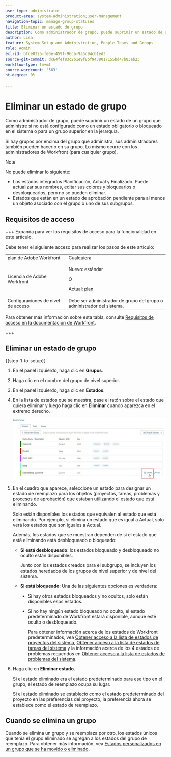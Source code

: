 ```yaml
---
user-type: administrator
product-area: system-administration;user-management
navigation-topic: manage-group-statuses
title: Eliminar un estado de grupo
description: Como administrador de grupo, puede suprimir un estado de un grupo que administre si no está configurado como un estado obligatorio o bloqueado en el sistema o para un grupo superior en la jerarquía.
author: Lisa
feature: System Setup and Administration, People Teams and Groups
role: Admin
exl-id: bfce0325-fe6e-459f-96ca-9a5c94c61ed3
source-git-commit: dc64fef83c2b1e9f8bf9438017155bd47b83ab23
workflow-type: tm+mt
source-wordcount: '563'
ht-degree: 0%

---
```


# Eliminar un estado de grupo

Como administrador de grupo, puede suprimir un estado de un grupo que administre si no está configurado como un estado obligatorio o bloqueado en el sistema o para un grupo superior en la jerarquía.

Si hay grupos por encima del grupo que administra, sus administradores también pueden hacerlo en su grupo. Lo mismo ocurre con los administradores de Workfront (para cualquier grupo).

>[!NOTE]
>
>No puede eliminar lo siguiente:
>
>* Los estados integrados Planificación, Actual y Finalizado. Puede actualizar sus nombres, editar sus colores y bloquearlos o desbloquearlos, pero no se pueden eliminar.
>* Estados que están en un estado de aprobación pendiente para al menos un objeto asociado con el grupo o uno de sus subgrupos.

## Requisitos de acceso

+++ Expanda para ver los requisitos de acceso para la funcionalidad en este artículo.

Debe tener el siguiente acceso para realizar los pasos de este artículo:

<table style="table-layout:auto"> 
 <col> 
 <col> 
 <tbody> 
  <tr> 
   <td role="rowheader">plan de Adobe Workfront</td> 
   <td>Cualquiera</td> 
  </tr> 
  <tr> 
  <tr> 
   <td role="rowheader">Licencia de Adobe Workfront</td> 
   <td><p>Nuevo: estándar</p>
       <p>O</p>
       <p>Actual: plan</p></td>
  </tr> 
  </tr> 
  <tr> 
   <td role="rowheader">Configuraciones de nivel de acceso</td> 
   <td>Debe ser administrador de grupo del grupo o administrador del sistema.</td>
  </tr> 
 </tbody> 
</table>

Para obtener más información sobre esta tabla, consulte [Requisitos de acceso en la documentación de Workfront](/help/quicksilver/administration-and-setup/add-users/access-levels-and-object-permissions/access-level-requirements-in-documentation.md).

+++

## Eliminar un estado de grupo

{{step-1-to-setup}}

1. En el panel izquierdo, haga clic en **Grupos**.
1. Haga clic en el nombre del grupo de nivel superior.
1. En el panel izquierdo, haga clic en **Estados**.
1. En la lista de estados que se muestra, pase el ratón sobre el estado que quiera eliminar y luego haga clic en **Eliminar** cuando aparezca en el extremo derecho.

   ![](assets/hover-click-delete.jpg)

1. En el cuadro que aparece, seleccione un estado para designar un estado de reemplazo para los objetos (proyectos, tareas, problemas y procesos de aprobación) que estaban utilizando el estado que está eliminando.

   Solo están disponibles los estados que equivalen al estado que está eliminando. Por ejemplo, si elimina un estado que es igual a Actual, solo verá los estados que son iguales a Actual.

   Además, los estados que se muestran dependen de si el estado que está eliminando está desbloqueado o bloqueado:

   * **Si está desbloqueado**: los estados bloqueado y desbloqueado no oculto están disponibles.

     Junto con los estados creados para el subgrupo, se incluyen los estados heredados de los grupos de nivel superior y de nivel del sistema.

   * **Si está bloqueado**: Una de las siguientes opciones es verdadera:

      * Si hay otros estados bloqueados y no ocultos, solo están disponibles esos estados.
      * Si no hay ningún estado bloqueado no oculto, el estado predeterminado de Workfront estará disponible, aunque esté oculto o desbloqueado.

        Para obtener información acerca de los estados de Workfront predeterminados, vea [Obtener acceso a la lista de estados de proyectos del sistema](../../../administration-and-setup/customize-workfront/creating-custom-status-and-priority-labels/project-statuses.md), [Obtener acceso a la lista de estados de tareas del sistema](../../../administration-and-setup/customize-workfront/creating-custom-status-and-priority-labels/task-statuses.md) y la información acerca de los 4 estados de problemas requeridos en [Obtener acceso a la lista de estados de problemas del sistema](../../../administration-and-setup/customize-workfront/creating-custom-status-and-priority-labels/issue-statuses.md).

1. Haga clic en **Eliminar estado**.

   Si el estado eliminado era el estado predeterminado para ese tipo en el grupo, el estado de reemplazo ocupa su lugar.

   Si el estado eliminado se estableció como el estado predeterminado del proyecto en las preferencias del proyecto, la preferencia ahora se establece como el estado de reemplazo.

## Cuando se elimina un grupo

Cuando se elimina un grupo y se reemplaza por otro, los estados únicos que tenía el grupo eliminado se agregan a los estados del grupo de reemplazo. Para obtener más información, vea [Estados personalizados en un grupo que se ha movido o eliminado](../../../administration-and-setup/manage-groups/manage-group-statuses/custom-statuses-in-group-moved-or-deleted.md).
